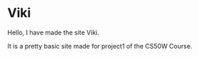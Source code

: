 # Viki

Hello, I have made the site Viki.

It is a pretty basic site made for project1 of the CS50W Course.

